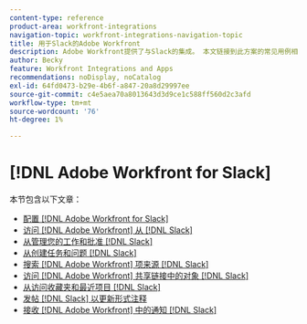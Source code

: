 ```yaml
---
content-type: reference
product-area: workfront-integrations
navigation-topic: workfront-integrations-navigation-topic
title: 用于Slack的Adobe Workfront
description: Adobe Workfront提供了与Slack的集成。 本文链接到此方案的常见用例相关说明以及配置说明。
author: Becky
feature: Workfront Integrations and Apps
recommendations: noDisplay, noCatalog
exl-id: 64fd0473-b29e-4b6f-a847-20a8d29997ee
source-git-commit: c4e5aea70a8013643d3d9ce1c588ff560d2c3afd
workflow-type: tm+mt
source-wordcount: '76'
ht-degree: 1%

---
```


# [!DNL Adobe Workfront for Slack]

本节包含以下文章：

* [配置 [!DNL Adobe Workfront for Slack]](../../workfront-integrations-and-apps/using-workfront-with-slack/configure-workfront-for-slack.md)
* [访问 [!DNL Adobe Workfront] 从 [!DNL Slack]](../../workfront-integrations-and-apps/using-workfront-with-slack/access-workfront-from-slack.md)
* [从管理您的工作和批准 [!DNL Slack]](../../workfront-integrations-and-apps/using-workfront-with-slack/manage-your-work-and-approvals-from-slack.md)
* [从创建任务和问题 [!DNL Slack]](../../workfront-integrations-and-apps/using-workfront-with-slack/create-tasks-and-issues-from-slack.md)
* [搜索 [!DNL Adobe Workfront] 项来源 [!DNL Slack]](../../workfront-integrations-and-apps/using-workfront-with-slack/search-for-wf-items-from-slack.md)
* [访问 [!DNL Adobe Workfront] 共享链接中的对象 [!DNL Slack]](../../workfront-integrations-and-apps/using-workfront-with-slack/access-wf-objects-from-shared-linked-in-slack.md)
* [从访问收藏夹和最近项目 [!DNL Slack]](../../workfront-integrations-and-apps/using-workfront-with-slack/access-favorites-and-recent-items-from-slack.md)
* [发帖 [!DNL Slack] 以更新形式注释](../../workfront-integrations-and-apps/using-workfront-with-slack/post-a-slack-comment-as-an-update.md)
* [接收 [!DNL Adobe Workfront] 中的通知 [!DNL Slack]](../../workfront-integrations-and-apps/using-workfront-with-slack/receive-workfront-notifications-in-slack.md)
